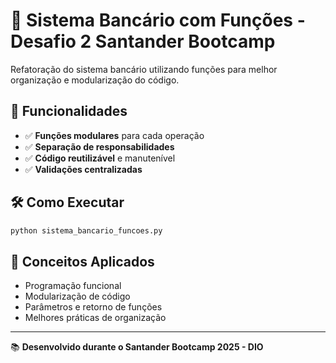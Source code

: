# 📐 Sistema Bancário com Funções - Desafio 2 Santander Bootcamp

Refatoração do sistema bancário utilizando funções para melhor organização e modularização do código.

## 🚀 Funcionalidades

- ✅ **Funções modulares** para cada operação
- ✅ **Separação de responsabilidades**
- ✅ **Código reutilizável** e manutenível
- ✅ **Validações centralizadas**

## 🛠️ Como Executar

```bash
python sistema_bancario_funcoes.py
```

## 🎯 Conceitos Aplicados

- Programação funcional
- Modularização de código
- Parâmetros e retorno de funções
- Melhores práticas de organização

---

📚 **Desenvolvido durante o Santander Bootcamp 2025 - DIO**
